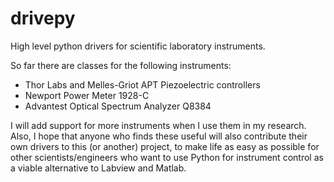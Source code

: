 drivepy
=======

High level python drivers for scientific laboratory instruments.

So far there are classes for the following instruments:
* Thor Labs and Melles-Griot APT Piezoelectric controllers
* Newport Power Meter 1928-C
* Advantest Optical Spectrum Analyzer Q8384

I will add support for more instruments when I use them in my research. 
Also, I hope that anyone who finds these useful will also contribute 
their own drivers to this (or another) project, to make life as easy as possible for
other scientists/engineers who want to use Python for instrument control
as a viable alternative to Labview and Matlab.



